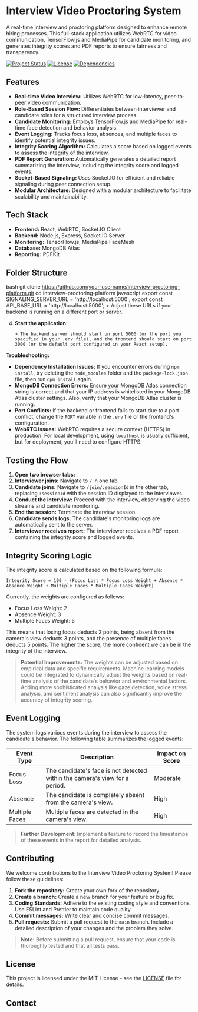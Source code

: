 
# Interview Video Proctoring System

A real-time interview and proctoring platform designed to enhance remote hiring processes. This full-stack application utilizes WebRTC for video communication, TensorFlow.js and MediaPipe for candidate monitoring, and generates integrity scores and PDF reports to ensure fairness and transparency.

[![Project Status](https://img.shields.io/badge/status-active-success)](https://www.repostatus.org/#active)
[![License](https://img.shields.io/badge/license-MIT-blue)](https://opensource.org/licenses/MIT)
[![Dependencies](https://img.shields.io/badge/dependencies-up%20to%20date-brightgreen)](https://img.shields.io/badge/dependencies-up%20to%20date-brightgreen)

## Features

-   **Real-time Video Interview:** Utilizes WebRTC for low-latency, peer-to-peer video communication.
-   **Role-Based Session Flow:** Differentiates between interviewer and candidate roles for a structured interview process.
-   **Candidate Monitoring:** Employs TensorFlow.js and MediaPipe for real-time face detection and behavior analysis.
-   **Event Logging:** Tracks focus loss, absences, and multiple faces to identify potential integrity issues.
-   **Integrity Scoring Algorithm:** Calculates a score based on logged events to assess the integrity of the interview.
-   **PDF Report Generation:** Automatically generates a detailed report summarizing the interview, including the integrity score and logged events.
-   **Socket-Based Signaling:** Uses Socket.IO for efficient and reliable signaling during peer connection setup.
-   **Modular Architecture:** Designed with a modular architecture to facilitate scalability and maintainability.

## Tech Stack

-   **Frontend:** React, WebRTC, Socket.IO Client
-   **Backend:** Node.js, Express, Socket.IO Server
-   **Monitoring:** TensorFlow.js, MediaPipe FaceMesh
-   **Database:** MongoDB Atlas
-   **Reporting:** PDFKit

## Folder Structure

bash
    git clone https://github.com/your-username/interview-proctoring-platform.git
    cd interview-proctoring-platform
    javascript
        export const SIGNALING_SERVER_URL = 'http://localhost:5000';
        export const API_BASE_URL = 'http://localhost:5000';
                >  Adjust these URLs if your backend is running on a different port or server.

4.  **Start the application:**

        > The backend server should start on port 5000 (or the port you specified in your .env file), and the frontend should start on port 3000 (or the default port configured in your React setup).

**Troubleshooting:**

*   **Dependency Installation Issues:** If you encounter errors during `npm install`, try deleting the `node_modules` folder and the `package-lock.json` file, then run `npm install` again.
*   **MongoDB Connection Errors:** Ensure your MongoDB Atlas connection string is correct and that your IP address is whitelisted in your MongoDB Atlas cluster settings.  Also, verify that your MongoDB Atlas cluster is running.
*   **Port Conflicts:** If the backend or frontend fails to start due to a port conflict, change the `PORT` variable in the `.env` file or the frontend's configuration.
*   **WebRTC Issues:** WebRTC requires a secure context (HTTPS) in production.  For local development, using `localhost` is usually sufficient, but for deployment, you'll need to configure HTTPS.

## Testing the Flow

1.  **Open two browser tabs:**
2.  **Interviewer joins:** Navigate to `/` in one tab.
3.  **Candidate joins:** Navigate to `/join/:sessionId` in the other tab, replacing `:sessionId` with the session ID displayed to the interviewer.
4.  **Conduct the interview:** Proceed with the interview, observing the video streams and candidate monitoring.
5.  **End the session:** Terminate the interview session.
6.  **Candidate sends logs:** The candidate's monitoring logs are automatically sent to the server.
7.  **Interviewer receives report:** The interviewer receives a PDF report containing the integrity score and logged events.

## Integrity Scoring Logic

The integrity score is calculated based on the following formula:

`Integrity Score = 100 - (Focus Lost * Focus Loss Weight + Absence * Absence Weight + Multiple Faces * Multiple Faces Weight)`

Currently, the weights are configured as follows:

-   Focus Loss Weight: 2
-   Absence Weight: 3
-   Multiple Faces Weight: 5

This means that losing focus deducts 2 points, being absent from the camera's view deducts 3 points, and the presence of multiple faces deducts 5 points. The higher the score, the more confident we can be in the integrity of the interview.

> **Potential Improvements:** The weights can be adjusted based on empirical data and specific requirements. Machine learning models could be integrated to dynamically adjust the weights based on real-time analysis of the candidate's behavior and environmental factors. Adding more sophisticated analysis like gaze detection, voice stress analysis, and sentiment analysis can also significantly improve the accuracy of integrity scoring.

## Event Logging

The system logs various events during the interview to assess the candidate's behavior. The following table summarizes the logged events:

| Event Type      | Description                                                                 | Impact on Score |
| --------------- | --------------------------------------------------------------------------- | --------------- |
| Focus Loss      | The candidate's face is not detected within the camera's view for a period. | Moderate        |
| Absence         | The candidate is completely absent from the camera's view.                  | High            |
| Multiple Faces  | Multiple faces are detected in the camera's view.                           | High            |

> **Further Development**: Implement a feature to record the timestamps of these events in the report for detailed analysis.

## Contributing

We welcome contributions to the Interview Video Proctoring System! Please follow these guidelines:

1.  **Fork the repository:** Create your own fork of the repository.
2.  **Create a branch:** Create a new branch for your feature or bug fix.
3.  **Coding Standards:** Adhere to the existing coding style and conventions.  Use ESLint and Prettier to maintain code quality.
4.  **Commit messages:** Write clear and concise commit messages.
5.  **Pull requests:** Submit a pull request to the `main` branch.  Include a detailed description of your changes and the problem they solve.

> **Note:** Before submitting a pull request, ensure that your code is thoroughly tested and that all tests pass.

## License

This project is licensed under the MIT License - see the [LICENSE](LICENSE) file for details.

## Contact

